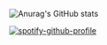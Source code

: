 ![Anurag's GitHub stats](https://github-readme-stats.vercel.app/api?username=baggiio&show_icons=true&theme=highcontrast)

[![spotify-github-profile](https://spotify-github-profile.vercel.app/api/view?uid=gamertagbaggio&cover_image=true&theme=novatorem&bar_color=9900ff&bar_color_cover=false)](https://spotify-github-profile.vercel.app/api/view?uid=gamertagbaggio&redirect=true)
